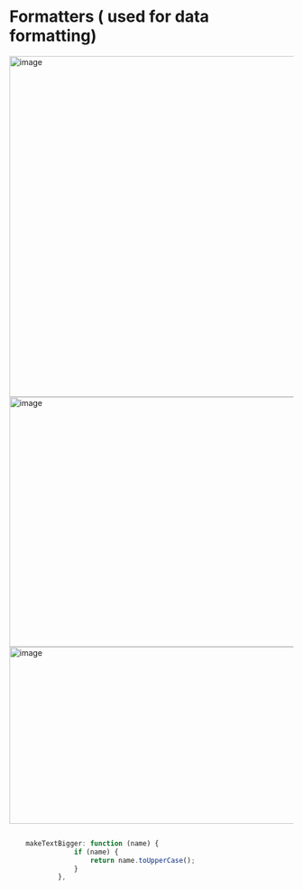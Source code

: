 # Formatters ( used for data formatting)


<img width="1188" height="603" alt="image" src="https://github.com/user-attachments/assets/b9e76e11-563f-4e30-b1e0-91c6d811c9e6" />

<img width="1465" height="442" alt="image" src="https://github.com/user-attachments/assets/21cb21b8-c664-4bc7-878d-def6fa1e01dc" />
<img width="1379" height="313" alt="image" src="https://github.com/user-attachments/assets/81d2607c-5545-4fcb-8a88-dd93bfaa5dc1" />


``` js

    makeTextBigger: function (name) {
                if (name) {
                    return name.toUpperCase();
                }
            },


```



